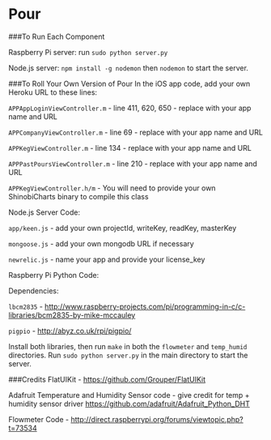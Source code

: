 Pour
==============

###To Run Each Component

Raspberry Pi server: run ```sudo python server.py```

Node.js server: `npm install -g nodemon` then `nodemon` to start the server.

###To Roll Your Own Version of Pour
In the iOS app code, add your own Heroku URL to these lines:

```APPAppLoginViewController.m``` - line 411, 620, 650 - replace with your app name and URL

```APPCompanyViewController.m``` - line 69 - replace with your app name and URL

```APPKegViewController.m``` - line 134 - replace with your app name and URL

```APPPastPoursViewController.m``` - line 210 - replace with your app name and URL

```APPKegViewController.h/m``` - You will need to provide your own ShinobiCharts binary to compile this class

Node.js Server Code:

```app/keen.js``` - add your own projectId, writeKey, readKey, masterKey

```mongoose.js``` - add your own mongodb URL if necessary

```newrelic.js``` - name your app and provide your license_key

Raspberry Pi Python Code:

Dependencies:

```lbcm2835``` - http://www.raspberry-projects.com/pi/programming-in-c/c-libraries/bcm2835-by-mike-mccauley

```pigpio``` - http://abyz.co.uk/rpi/pigpio/

Install both libraries, then run ```make``` in both the ```flowmeter``` and ```temp_humid``` directories.  Run ```sudo python server.py``` in the main directory to start the server.

###Credits
FlatUIKit - https://github.com/Grouper/FlatUIKit

Adafruit Temperature and Humidity Sensor code - give credit for temp + humidity sensor driver https://github.com/adafruit/Adafruit_Python_DHT

Flowmeter Code -  http://direct.raspberrypi.org/forums/viewtopic.php?t=73534
